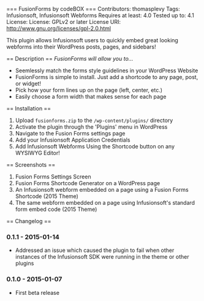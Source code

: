 === FusionForms by codeBOX ===
Contributors: thomasplevy
Tags: Infusionsoft, Infusionsoft Webforms
Requires at least: 4.0
Tested up to: 4.1
License: License: GPLv2 or later
License URI: http://www.gnu.org/licenses/gpl-2.0.html

This plugin allows Infusionsoft users to quickly embed great looking webforms into their WordPress posts, pages, and sidebars!

== Description ==
*FusionForms will allow you to...*
+ Seemlessly match the forms style guidelines in your WordPress Website
+ FusionForms is simple to install.  Just add a shortcode to any page, post, or widget!
+ Pick how your form lines up on the page (left, center, etc.)
+ Easily choose a form width that makes sense for each page

== Installation ==
1. Upload `fusionforms.zip` to the `/wp-content/plugins/` directory
2. Activate the plugin through the \'Plugins\' menu in WordPress
3. Navigate to the Fusion Forms settings page
4. Add your Infusionsoft Application Credentials
5. Add Infusionsoft Webforms Using the Shortcode button on any WYSIWYG Editor!

== Screenshots ==
1. Fusion Forms Settings Screen
2. Fusion Forms Shortcode Generator on a WordPress page
3. An Infusionsoft webform embedded on a page using a Fusion Forms Shortcode (2015 Theme)
4. The same webform embedded on a page using Infusionsoft's standard form embed code (2015 Theme)

== Changelog ==
### 0.1.1 - 2015-01-14
+ Addressed an issue which caused the plugin to fail when other instances of the Infusionsoft SDK were running in the theme or other plugins

### 0.1.0 - 2015-01-07
+ First beta release